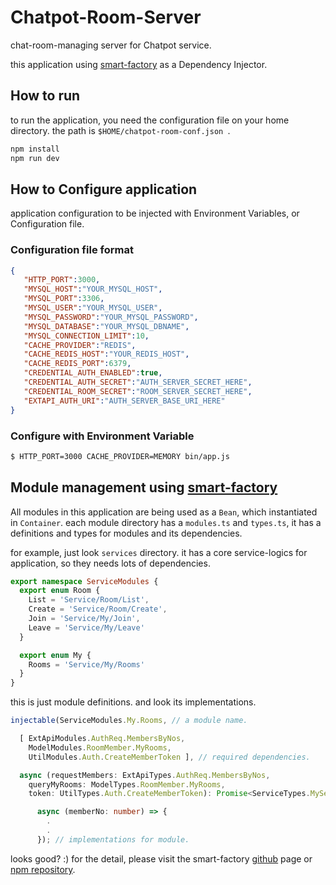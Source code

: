 # Chatpot-Room-Server
chat-room-managing server for Chatpot service.

this application using [smart-factory](https://github.com/JayJayDee/SmartFactory) as a Dependency Injector.

## How to run
to run the application, you need the configuration file on your home directory. the path is ```$HOME/chatpot-room-conf.json ```.
```bash
npm install
npm run dev
```

## How to Configure application
application configuration to be injected with Environment Variables, or Configuration file.
### Configuration file format
```json
{
   "HTTP_PORT":3000,
   "MYSQL_HOST":"YOUR_MYSQL_HOST",
   "MYSQL_PORT":3306,
   "MYSQL_USER":"YOUR_MYSQL_USER",
   "MYSQL_PASSWORD":"YOUR_MYSQL_PASSWORD",
   "MYSQL_DATABASE":"YOUR_MYSQL_DBNAME",
   "MYSQL_CONNECTION_LIMIT":10,
   "CACHE_PROVIDER":"REDIS",
   "CACHE_REDIS_HOST":"YOUR_REDIS_HOST",
   "CACHE_REDIS_PORT":6379,
   "CREDENTIAL_AUTH_ENABLED":true,
   "CREDENTIAL_AUTH_SECRET":"AUTH_SERVER_SECRET_HERE",
   "CREDENTIAL_ROOM_SECRET":"ROOM_SERVER_SECRET_HERE",
   "EXTAPI_AUTH_URI":"AUTH_SERVER_BASE_URI_HERE"
}
```
### Configure with Environment Variable
```bash
$ HTTP_PORT=3000 CACHE_PROVIDER=MEMORY bin/app.js
```

## Module management using [smart-factory](https://github.com/JayJayDee/SmartFactory)
All modules in this application are being used as a ```Bean```, which instantiated in ```Container```. each module directory has a ```modules.ts``` and ```types.ts```, it has a definitions and types for modules and its dependencies.

for example, just look ```services``` directory. it has a core service-logics for application, so they needs lots of dependencies. 

```typescript
export namespace ServiceModules {
  export enum Room {
    List = 'Service/Room/List',
    Create = 'Service/Room/Create',
    Join = 'Service/My/Join',
    Leave = 'Service/My/Leave'
  }

  export enum My {
    Rooms = 'Service/My/Rooms'
  }
}
```
this is just module definitions. and look its implementations.
```typescript
injectable(ServiceModules.My.Rooms, // a module name.

  [ ExtApiModules.AuthReq.MembersByNos,
    ModelModules.RoomMember.MyRooms,
    UtilModules.Auth.CreateMemberToken ], // required dependencies.

  async (requestMembers: ExtApiTypes.AuthReq.MembersByNos,
    queryMyRooms: ModelTypes.RoomMember.MyRooms,
    token: UtilTypes.Auth.CreateMemberToken): Promise<ServiceTypes.MyService.Rooms> => // injected dependencies

      async (memberNo: number) => {
        .
        .
      }); // implementations for module.
```
looks good? :) for the detail, please visit the smart-factory [github](https://github.com/JayJayDee/SmartFactory) page or [npm repository](https://www.npmjs.com/package/smart-factory).